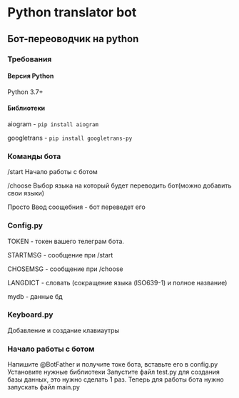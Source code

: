 **Python translator bot**
========================
## Бот-переоводчик на python
### Требования
#### Версия Python
Python 3.7+
#### Библиотеки
aiogram - ```pip install aiogram```

googletrans - ```pip install googletrans-py```
### Команды бота
/start Начало работы с ботом

/choose Выбор языка на который будет переводить бот(можно добавить свои языки)

Просто Ввод соощебния - бот переведет его

### Config.py
TOKEN - токен вашего телеграм бота.

STARTMSG - сообщение при /start

CHOSEMSG  - сообщение при /choose

LANGDICT - словать (сокращение языка (ISO639-1) и полное название)

mydb - данные бд
### Keyboard.py

Добавление и создание клавиаутры

### Начало работы с ботом
Напишите @BotFather и получите токе бота, вставьте его в config.py
Установите нужные библиотеки
Запустите файл test.py для создания базы данных, это нужно сделать 1 раз.
Теперь для работы бота нужно запускать файл main.py


